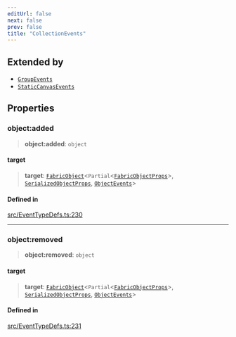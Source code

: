 ```yaml
---
editUrl: false
next: false
prev: false
title: "CollectionEvents"
---
```


## Extended by

- [`GroupEvents`](/api/interfaces/groupevents/)
- [`StaticCanvasEvents`](/api/interfaces/staticcanvasevents/)

## Properties

### object:added

> **object:added**: `object`

#### target

> **target**: [`FabricObject`](/api/classes/fabricobject/)\<`Partial`\<[`FabricObjectProps`](/api/interfaces/fabricobjectprops/)\>, [`SerializedObjectProps`](/api/interfaces/serializedobjectprops/), [`ObjectEvents`](/api/interfaces/objectevents/)\>

#### Defined in

[src/EventTypeDefs.ts:230](https://github.com/fabricjs/fabric.js/blob/v6.0.0-rc4/src/EventTypeDefs.ts#L230)

***

### object:removed

> **object:removed**: `object`

#### target

> **target**: [`FabricObject`](/api/classes/fabricobject/)\<`Partial`\<[`FabricObjectProps`](/api/interfaces/fabricobjectprops/)\>, [`SerializedObjectProps`](/api/interfaces/serializedobjectprops/), [`ObjectEvents`](/api/interfaces/objectevents/)\>

#### Defined in

[src/EventTypeDefs.ts:231](https://github.com/fabricjs/fabric.js/blob/v6.0.0-rc4/src/EventTypeDefs.ts#L231)
